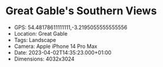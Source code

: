 # Great Gable's Southern Views

- GPS: 54.48178611111111,-3.2195055555555556
- Location: Great Gable
- Tags: Landscape
- Camera: Apple iPhone 14 Pro Max
- Date: 2023-04-02T14:35:23.000+01:00
- Dimensions: 4032x3024
